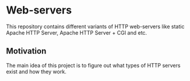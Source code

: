 # Web-servers
This repository contains different variants of HTTP web-servers like static Apache HTTP Server, Apache HTTP Server + CGI and etc.
## Motivation
The main idea of this project is to figure out what types of HTTP servers exist and how they work.
